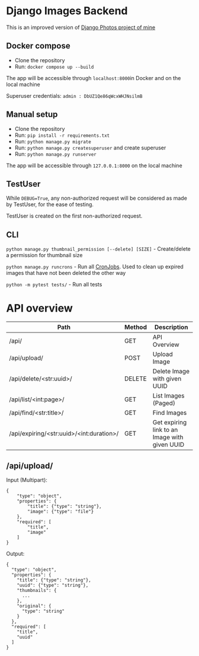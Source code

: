 # Django Images Backend

This is an improved version of [Django Photos project of mine](https://github.com/limtis0/DjangoImagesBackend)

## Docker compose
- Clone the repository
- Run: `docker compose up --build`

The app will be accessible through `localhost:8000`in Docker and on the local machine

Superuser credentials: `admin : DbUZ1Qe86qWcxWHJNsilmB`


## Manual setup
- Clone the repository
- Run: `pip install -r requirements.txt`
- Run: `python manage.py migrate`
- Run: `python manage.py createsuperuser` and create superuser
- Run: `python manage.py runserver`

The app will be accessible through `127.0.0.1:8000` on the local machine


## TestUser
While `DEBUG=True`, any non-authorized request will be considered as made by TestUser, for the ease of testing.

TestUser is created on the first non-authorized request.

## CLI
`python manage.py thumbnail_permission [--delete] [SIZE]` - Create/delete a permission for thumbnail size

`python manage.py runcrons` - Run all [CronJobs](https://django-cron.readthedocs.io/). Used to clean up expired images
that have not been deleted the other way

`python -m pytest tests/` - Run all tests


# API overview
| Path                                         | Method | Description                                                |
| -------------------------------------------- | ------ | ---------------------------------------------------------- |
| /api/                                        | GET    | API Overview                                               |
| /api/upload/                                 | POST   | Upload Image                                               |
| /api/delete/\<str:uuid\>/                    | DELETE | Delete Image with given UUID                               |
| /api/list/\<int:page\>/                      | GET    | List Images (Paged)                                        |
| /api/find/\<str:title\>/                     | GET    | Find Images                                                |
| /api/expiring/\<str:uuid\>/\<int:duration\>/ | GET    | Get expiring link to an Image with given UUID              |

## /api/upload/

Input (Multipart): 
```
{
    "type": "object",
    "properties": {
        "title": {"type": "string"},
        "image": {"type": "file"}
    },
    "required": [
        "title",
        "image"
    ]
}
```

Output:
```
{
  "type": "object",
  "properties": {
    "title": {"type": "string"},
    "uuid": {"type": "string"},
    "thumbnails": {
      ...
    },
    "original": {
      "type": "string"
    }
  },
  "required": [
    "title",
    "uuid"
  ]
}
```
